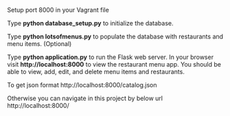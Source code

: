 Setup port 8000 in your Vagrant file

Type **python database_setup.py** to initialize the database.

Type **python lotsofmenus.py** to populate the database with restaurants and menu items. (Optional)

Type **python application.py** to run the Flask web server. In your browser visit **http://localhost:8000** to view the restaurant menu app.  You should be able to view, add, edit, and delete menu items and restaurants.

To get json format 
http://localhost:8000/catalog.json

Otherwise you can navigate in this project by below url
http://localhost:8000/

